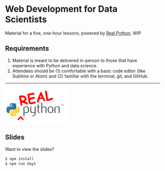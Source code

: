 # Web Development for Data Scientists

Material for a five, one-hour lessons, powered by [Real Python](https://realpython.com). WIP

## Requirements

1. Material is meant to be delivered in-person to those that have experience with Python and data science.
1. Attendees should be (1) comfortable with a basic code editor (like Sublime or Atom) and (2) familiar with the terminal, git, and GitHub.

---

<img src="./lessons/data/images/realpython_logo.png" style="max-width:200px;background:none;border:none;box-shadow:none;">

## Slides

Want to view the slides?

```
$ npm install
$ npm run day1
```
